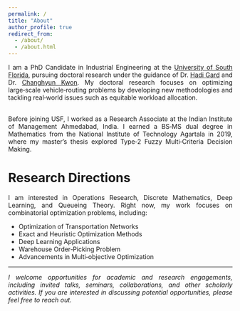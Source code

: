 ```yaml
---
permalink: /
title: "About"
author_profile: true
redirect_from: 
  - /about/
  - /about.html
---
```


<div style="text-align: justify;">
I am a PhD Candidate in Industrial Engineering at the <a href="https://www.usf.edu">University of South Florida</a>, pursuing doctoral research under the guidance of Dr. <a href="http://www.eng.usf.edu/~hcharkhgard/">Hadi Gard</a> and Dr. <a href="https://www.chkwon.net">Changhyun Kwon</a>. My doctoral research focuses on optimizing large‑scale vehicle‑routing problems by developing new methodologies and tackling real‑world issues such as equitable workload allocation.

<br>
<br>

Before joining USF, I worked as a Research Associate at the Indian Institute of Management Ahmedabad, India. I earned a BS‑MS dual degree in Mathematics from the National Institute of Technology Agartala in 2019, where my master’s thesis explored Type‑2 Fuzzy Multi‑Criteria Decision Making.
</div>

Research Directions
======
<div style="text-align: justify;">
I am interested in Operations Research, Discrete Mathematics, Deep Learning, and Queueing Theory. Right now, my work focuses on combinatorial optimization problems, including:
</div>

* Optimization of Transportation Networks  
* Exact and Heuristic Optimization Methods  
* Deep Learning Applications  
* Warehouse Order‑Picking Problem  
* Advancements in Multi‑objective Optimization  



---
<!-- Abhay Sobhanan's detailed CV is available [[here](https://abhaysobhanan.github.io/files/Abhay_CV.pdf){:target="_blank"}]. -->

<div style="text-align: justify; font-style: italic;">
I welcome opportunities for academic and research engagements, including invited talks, seminars, collaborations, and other scholarly activities. If you are interested in discussing potential opportunities, please feel free to reach out.
</div>

